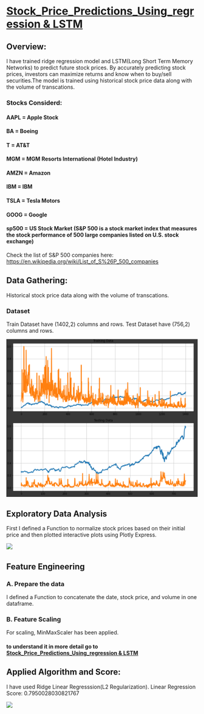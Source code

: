 # [Stock_Price_Predictions_Using_regression & LSTM](https://github.com/parthshah28/Stock_Price_Predictions_Using_regression)

## Overview:
I have trained ridge regression model and LSTM(Long Short Term Memory Networks) to predict future stock prices. By accurately predicting stock prices, investors can maximize returns and know when to buy/sell securities.The model is trained using historical stock price data along with the volume of transcations.

### Stocks Considerd:

#### AAPL = Apple Stock 
#### BA = Boeing 
#### T = AT&T
#### MGM = MGM Resorts International (Hotel Industry)
#### AMZN = Amazon
#### IBM = IBM
#### TSLA = Tesla Motors
#### GOOG = Google 
#### sp500 = US Stock Market (S&P 500 is a stock market index that measures the stock performance of 500 large companies listed on U.S. stock exchange)

Check the list of S&P 500 companies here: https://en.wikipedia.org/wiki/List_of_S%26P_500_companies

## Data Gathering:
Historical stock price data along with the volume of transcations.

### Dataset
Train Dataset have (1402,2) columns and rows.
Test Dataset have (756,2) columns and rows.

![](https://github.com/parthshah28/Stock_Price_Predictions_Using_regression/blob/main/images/Screenshot%202020-10-09%20143241.png)

## Exploratory Data Analysis
First I defined a Function to normalize stock prices based on their initial price and then plotted interactive plots using Plotly Express.

![](https://github.com/parthshah28/Stock_Price_Predictions_Using_regression/blob/main/images/captured.gif)

## Feature Engineering

### A. Prepare the data
I defined a Function to concatenate the date, stock price, and volume in one dataframe.

### B. Feature Scaling
For scaling, MinMaxScaler has been applied.

#### to understand it in more detail go to [Stock_Price_Predictions_Using_regression & LSTM](https://github.com/parthshah28/Stock_Price_Predictions_Using_regression)

## Applied Algorithm and Score:
I have used Ridge Linear Regresssion(L2 Regularization).
Linear Regression Score:  0.7950028030821767

![](https://github.com/parthshah28/Stock_Price_Predictions_Using_regression/blob/main/images/captured%201.gif)

